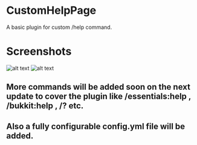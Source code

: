 # CustomHelpPage
A basic plugin for custom /help command.

# Screenshots
![alt text](https://cdn.discordapp.com/attachments/496237265245437982/919883935985565716/unknown.png)
![alt text](https://cdn.discordapp.com/attachments/496237265245437982/919884157377708032/unknown.png)

## More commands will be added soon on the next update to cover the plugin like /essentials:help , /bukkit:help , /? etc.
## Also a fully configurable config.yml file will be added.
